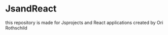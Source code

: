# JsandReact
this repository is made for Jsprojects and React applications created by Ori Rothschild
